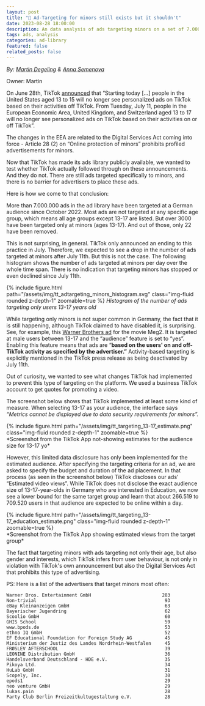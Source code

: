 ```yaml
---
layout: post
title: "🔞 Ad-Targeting for minors still exists but it shouldn't"
date: 2023-08-28 18:00:00
description: An data analysis of ads targeting minors on a set of 7.000.000 ads shows that, altough TikTok claimed it ended the practice, still exists
tags: ads, analysis
categories: ad-library
featured: false
related_posts: false
---
```

*By: [Martin Degeling](https://www.stiftung-nv.de/de/person/dr-martin-degeling) & [Anna Semenova](https://www.stiftung-nv.de/de/person/anna-semenova)*


Owner: Martin

On June 28th, TikTok [announced](https://www.tiktok.com/business/en/blog/privacy-updates-improved-data-control-transparency-tools) that “Starting today […] people in the United States aged 13 to 15 will no longer see personalized ads on TikTok based on their activities off TikTok. From Tuesday, July 11, people in the European Economic Area, United Kingdom, and Switzerland aged 13 to 17 will no longer see personalized ads on TikTok based on their activities on or off TikTok”. 

The changes in the EEA are related to the Digital Services Act coming into force - Article 28 (2) on “Online protection of minors” prohibits profiled advertisements for minors.

Now that TikTok has made its ads library publicly available, we wanted to test whether TikTok actually followed through on these announcements. And they do not. There are still ads targeted specifically to minors, and there is no barrier for advertisers to place these ads.

Here is how we come to that conclusion:

More than 7.000.000 ads in the ad library have been targeted at a German audience since October 2022. Most ads are not targeted at any specific age group, which means all age groups except 13-17 are listed. But over 3000 have been targeted only at minors (ages 13-17). And out of those, only 22 have been removed. 

This is not surprising, in general. TikTok only announced an ending to this practice in July. Therefore, we expected to see a drop in the number of ads targeted at minors after July 11th. But this is not the case. The following histogram shows the number of ads targeted at minors per day over the whole time span. There is no indication that targeting minors has stopped or even declined since July 11th.  

{% include figure.html path="/assets/img/tt_adtargeting_minors_histogram.svg" class="img-fluid rounded z-depth-1" zoomable=true %} 
*Histogram of the number of ads targeting only users 13-17 years old*

While targeting only minors is not super common in Germany, the fact that it is still happening, although TikTok claimed to have disabled it, is surprising. See, for example, this [Warner Brothers ad](https://library.tiktok.com/ads/detail/?ad_id=1773031834457089) for the movie Meg2. It is targeted at male users between 13-17 and the “audience” feature is set to “yes”. Enabling this feature means that ads are “**based on the users' on and off-TikTok activity as specified by the advertiser.”** Activity-based targeting is explicitly mentioned in the TikTok press release as being deactivated by July 11th.

Out of curiosity, we wanted to see what changes TikTok had implemented to prevent this type of targeting on the platform. We used a business TikTok account to get quotes for promoting a video.

The screenshot below shows that TikTok implemented at least some kind of measure. When selecting 13-17 as your audience, the interface says *“Metrics cannot be displayed due to data security requirements for minors”.*

<div class="row justify-content-sm-center"><div class="col-sm-4 mt-3 mt-md-0">
{% include figure.html path="/assets/img/tt_targeting_13-17_estimate.png" class="img-fluid rounded z-depth-1" zoomable=true %}
</div></div>
*Screenshot from the TikTok App not-showing estimates for the audience size for 13-17 yo*

However, this limited data disclosure has only been implemented for the estimated audience. After specifying the targeting criteria for an ad, we are asked to specify the budget and duration of the ad placement. In that process (as seen in the screenshot below) TikTok discloses our ads' “Estimated video views”. While TikTok does not disclose the exact audience size of 13-17-year-olds in Germany who are interested in Education, we now see a lower bound for the same target group and learn that about 266.519 to 709.520 users in that audience are expected to be online within a day.

<div class="row justify-content-sm-center"><div class="col-sm-4 mt-3 mt-md-0">
{% include figure.html path="/assets/img/tt_targeting_13-17_education_estimate.png" class="img-fluid rounded z-depth-1" zoomable=true %}
</div></div>
*Screenshot from the TikTok App showing estimated views from the target group*

The fact that targeting minors with ads targeting not only their age, but also gender and interests, which TikTok infers from user behaviour, is not only in violation with TikTok's own announcement but also the Digital Services Act that prohibits this type of advertising.

PS: Here is a list of the advertisers that target minors most often:

```
Warner Bros. Entertainment GmbH                          283
Non-trivial                                               93
eBay Kleinanzeigen GmbH                                   63
Bayerischer Jugendring                                    62
Scoolio GmbH                                              60
GHIS School                                               59
www.bpods.de                                              53
ethno IQ GmbH                                             52
EF Educational Foundation for Foreign Study AG            45
Ministerium der Justiz des Landes Nordrhein-Westfalen     45
FRØSLEV AFTERSCHOOL                                       39
LEONINE Distribution GmbH                                 36
Handelsverband Deutschland - HDE e.V.                     35
Pikoya Ltd.                                               34
HuLab GmbH                                                31
Scopely, Inc.                                             30
epods1                                                    29
neo venture GmbH                                          29
lukas.pain                                                28
Party Club Berlin Freizeitkultugestaltung e.V.            28
```
